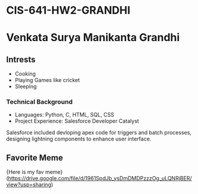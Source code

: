 # CIS-641-HW2-GRANDHI
# Venkata Surya Manikanta Grandhi
## Intrests
- Cooking
- Playing Games like cricket
- Sleeping

### Technical Background
- Languages: Python, C, HTML, SQL, CSS
- Project Experience: Salesforce Developer Catalyst

Salesforce included devloping apex code for triggers and batch processes, designing lightning components to enhance user interface.

## Favorite Meme
{Here is my fav meme}(https://drive.google.com/file/d/1961SpdJb_ysDmDMDPzzzOg_uLQNRjBER/view?usp=sharing)
